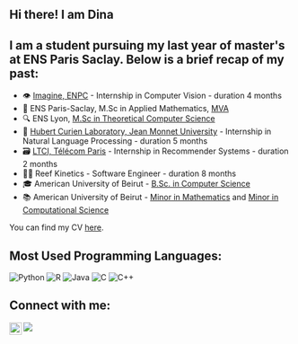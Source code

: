## Hi there! I am Dina

## I am a student pursuing my last year of master's at ENS Paris Saclay. Below is a brief recap of my past:

- 👁 [Imagine, ENPC](https://imagine-lab.enpc.fr) - Internship in Computer Vision - duration 4 months
- 🧠 ENS Paris-Saclay, M.Sc in Applied Mathematics, [MVA](https://www.master-mva.com)
- 🔍 ENS Lyon, [M.Sc in Theoretical Computer Science](http://informatique.ens-lyon.fr/en/academic-programs/master/master-computer-science)
- 📝 [Hubert Curien Laboratory, Jean Monnet University](https://laboratoirehubertcurien.univ-st-etienne.fr/en/teams/data-intelligence/recherch-areas/machine-learning-for-natural-language-processing.html) - Internship in Natural Language Processing - duration 5 months
- 🗃️ [LTCI, Télécom Paris](https://www.telecom-paris.fr/en/research/laboratories/information-processing-and-communication-laboratory-ltci) - Internship in Recommender Systems - duration 2 months
- 👩‍💻 Reef Kinetics - Software Engineer - duration 8 months
- 🎓 American University of Beirut - [B.Sc. in Computer Science](https://www.aub.edu.lb/registrar/Documents/catalogue/undergraduate19-20/computerscience.pdf)
- 📚 American University of Beirut - [Minor in Mathematics](https://www.aub.edu.lb/registrar/Documents/catalogue/undergraduate15-16/mathematics.pdf) and [Minor in Computational Science](https://www.aub.edu.lb/fas/cs/Pages/cmps_undergraduate.aspx)

You can find my CV [here][CV].

## Most Used Programming Languages:

![Python](https://img.shields.io/badge/python-3670A0?style=flat&logo=python&logoColor=ffdd54)
![R](https://img.shields.io/badge/R-276DC3?style=flat-square&logo=r&logoColor=white)
![Java](https://img.shields.io/badge/Java-007396?style=flat-square&logo=java&logoColor=white)
![C](https://img.shields.io/badge/C-A8B9CC?style=flat-square&logo=c&logoColor=white)
![C++](https://img.shields.io/badge/C++-00599C?style=flat-square&logo=c%2B%2B&logoColor=white)


## Connect with me:

[<img align="left" width="22px" src="https://upload.wikimedia.org/wikipedia/commons/e/e9/Linkedin_icon.svg" />][LinkedIn]
[<img src="https://img.shields.io/badge/-mail-blue?style=flat&logo=Gmail&logoColor=white&link&fbclid=IwAR0WmXs7mnPRkIyDJM2sTmwz549ynOQABq5yZa2UnlxCpOKL-awG3Jkh_Ew&link=mailto:dina.el-zein@ens-lyon.fr" />][Gmail]
<br />
<br />

[CV]: https://drive.google.com/file/d/1mhFsqR7YtVn8VQOBNBiTlcd2kvDBGHTc/view?usp=sharing
[LinkedIn]: https://www.linkedin.com/in/delzein/
[Gmail]: mailto:dina.el-zein@ens-lyon.org
